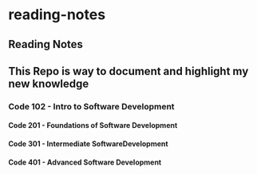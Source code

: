 # reading-notes

## Reading Notes

## This Repo is way to document and highlight my new knowledge

### Code 102 - Intro to Software Development

#### Code 201 - Foundations of Software Development

#### Code 301 - Intermediate SoftwareDevelopment

#### Code 401 - Advanced Software Development
